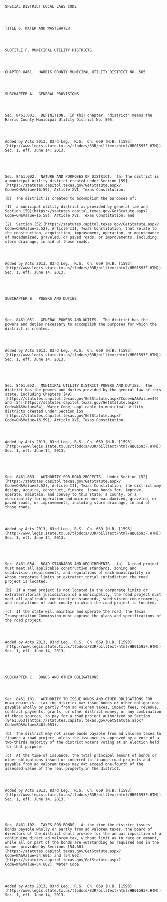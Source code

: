 ﻿
    
    
    	
    					
    
    
    SPECIAL DISTRICT LOCAL LAWS CODE
    
      
    
    
    TITLE 6. WATER AND WASTEWATER
    
      
    
    
    SUBTITLE F. MUNICIPAL UTILITY DISTRICTS
    
      
    
    
    CHAPTER 8461.  HARRIS COUNTY MUNICIPAL UTILITY DISTRICT NO. 505
    
      
    
    
    SUBCHAPTER A.  GENERAL PROVISIONS
    
      
    
    
    Sec. 8461.001.  DEFINITION.  In this chapter, "district" means the  Harris County Municipal Utility District No. 505.
    
    
    
    
    Added by Acts 2013, 83rd Leg., R.S., Ch. 669 (H.B. [1593](http://www.legis.state.tx.us/tlodocs/83R/billtext/html/HB01593F.HTM)), Sec. 1, eff. June 14, 2013.
    
    
    
    
    
    Sec. 8461.002.  NATURE AND PURPOSES OF DISTRICT.  (a) The district is a municipal utility district created under Section [59](https://statutes.capitol.texas.gov/GetStatute.aspx?Code=CN&Value=16.59), Article XVI, Texas Constitution.
    
    (b)  The district is created to accomplish the purposes of:
    
    (1)  a municipal utility district as provided by general law and Section [59](https://statutes.capitol.texas.gov/GetStatute.aspx?Code=CN&Value=16.59), Article XVI, Texas Constitution; and
    
    (2)  Section [52](https://statutes.capitol.texas.gov/GetStatute.aspx?Code=CN&Value=3.52), Article III, Texas Constitution, that relate to the construction, acquisition, improvement, operation, or maintenance of macadamized, graveled, or paved roads, or improvements, including storm drainage, in aid of those roads.
    
    
    
    
    Added by Acts 2013, 83rd Leg., R.S., Ch. 669 (H.B. [1593](http://www.legis.state.tx.us/tlodocs/83R/billtext/html/HB01593F.HTM)), Sec. 1, eff. June 14, 2013.
    
    
    
    
    
    SUBCHAPTER B.  POWERS AND DUTIES
    
      
    
    
    Sec. 8461.051.  GENERAL POWERS AND DUTIES.  The district has the powers and duties necessary to accomplish the purposes for which the district is created.
    
    
    
    
    Added by Acts 2013, 83rd Leg., R.S., Ch. 669 (H.B. [1593](http://www.legis.state.tx.us/tlodocs/83R/billtext/html/HB01593F.HTM)), Sec. 1, eff. June 14, 2013.
    
    
    
    
    
    Sec. 8461.052.  MUNICIPAL UTILITY DISTRICT POWERS AND DUTIES.  The district has the powers and duties provided by the general law of this state, including Chapters [49](https://statutes.capitol.texas.gov/GetStatute.aspx?Code=WA&Value=49) and [54](https://statutes.capitol.texas.gov/GetStatute.aspx?Code=WA&Value=54), Water Code, applicable to municipal utility districts created under Section [59](https://statutes.capitol.texas.gov/GetStatute.aspx?Code=CN&Value=16.59), Article XVI, Texas Constitution.
    
    
    
    
    Added by Acts 2013, 83rd Leg., R.S., Ch. 669 (H.B. [1593](http://www.legis.state.tx.us/tlodocs/83R/billtext/html/HB01593F.HTM)), Sec. 1, eff. June 14, 2013.
    
    
    
    
    
    Sec. 8461.053.  AUTHORITY FOR ROAD PROJECTS.  Under Section [52](https://statutes.capitol.texas.gov/GetStatute.aspx?Code=CN&Value=3.52), Article III, Texas Constitution, the district may design, acquire, construct, finance, issue bonds for, improve, operate, maintain, and convey to this state, a county, or a municipality for operation and maintenance macadamized, graveled, or paved roads, or improvements, including storm drainage, in aid of those roads.
    
    
    
    
    Added by Acts 2013, 83rd Leg., R.S., Ch. 669 (H.B. [1593](http://www.legis.state.tx.us/tlodocs/83R/billtext/html/HB01593F.HTM)), Sec. 1, eff. June 14, 2013.
    
    
    
    
    
    Sec. 8461.054.  ROAD STANDARDS AND REQUIREMENTS.  (a)  A road project must meet all applicable construction standards, zoning and subdivision requirements, and regulations of each municipality in whose corporate limits or extraterritorial jurisdiction the road project is located.
    
    (b)  If a road project is not located in the corporate limits or extraterritorial jurisdiction of a municipality, the road project must meet all applicable construction standards, subdivision requirements, and regulations of each county in which the road project is located.
    
    (c)  If the state will maintain and operate the road, the Texas Transportation Commission must approve the plans and specifications of the road project.
    
    
    
    
    Added by Acts 2013, 83rd Leg., R.S., Ch. 669 (H.B. [1593](http://www.legis.state.tx.us/tlodocs/83R/billtext/html/HB01593F.HTM)), Sec. 1, eff. June 14, 2013.
    
    
    
    
    
    SUBCHAPTER C.  BONDS AND OTHER OBLIGATIONS
    
      
    
    
    Sec. 8461.101.  AUTHORITY TO ISSUE BONDS AND OTHER OBLIGATIONS FOR ROAD PROJECTS.  (a) The district may issue bonds or other obligations payable wholly or partly from ad valorem taxes, impact fees, revenue, contract payments, grants, or other district money, or any combination of those sources, to pay for a road project authorized by Section [8461.053](https://statutes.capitol.texas.gov/GetStatute.aspx?Code=SD&Value=8461.053).
    
    (b)  The district may not issue bonds payable from ad valorem taxes to finance a road project unless the issuance is approved by a vote of a two-thirds majority of the district voters voting at an election held for that purpose.
    
    (c)  At the time of issuance, the total principal amount of bonds or other obligations issued or incurred to finance road projects and payable from ad valorem taxes may not exceed one-fourth of the assessed value of the real property in the district.
    
    
    
    
    Added by Acts 2013, 83rd Leg., R.S., Ch. 669 (H.B. [1593](http://www.legis.state.tx.us/tlodocs/83R/billtext/html/HB01593F.HTM)), Sec. 1, eff. June 14, 2013.
    
    
    
    
    
    Sec. 8461.102.  TAXES FOR BONDS.  At the time the district issues bonds payable wholly or partly from ad valorem taxes, the board of directors of the district shall provide for the annual imposition of a continuing direct ad valorem tax, without limit as to rate or amount, while all or part of the bonds are outstanding as required and in the manner provided by Sections [54.601](https://statutes.capitol.texas.gov/GetStatute.aspx?Code=WA&Value=54.601) and [54.602](https://statutes.capitol.texas.gov/GetStatute.aspx?Code=WA&Value=54.602), Water Code.
    
    
    
    
    Added by Acts 2013, 83rd Leg., R.S., Ch. 669 (H.B. [1593](http://www.legis.state.tx.us/tlodocs/83R/billtext/html/HB01593F.HTM)), Sec. 1, eff. June 14, 2013.
    
    
    
    
    				
